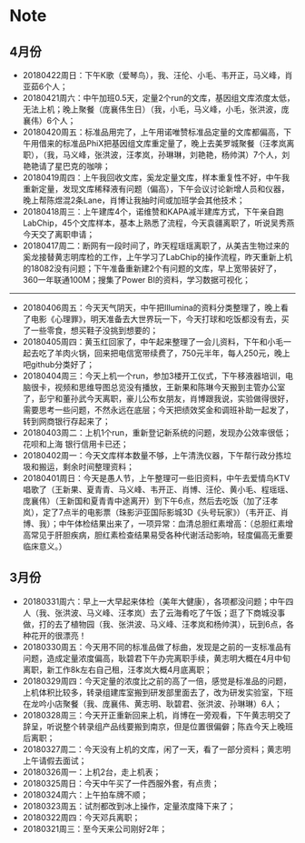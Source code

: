 # Note
## 4月份
- 20180422周日：下午K歌（爱琴鸟），我、汪伦、小毛、韦开正，马义峰，肖亚茹6个人；
- 20180421周六：中午加班0.5天，定量2个run的文库，基因组文库浓度太低，无法上机；晚上聚餐（庞襄伟生日）（我，小毛，马义峰，小毛，张洪波，庞襄伟）6个人；
- 20180420周五：标准品用完了，上午用诺唯赞标准品定量的文库都偏高，下午用借来的标准品PhiX把基因组文库重定量了，晚上去美罗城聚餐（汪孝岚离职），（我，马义峰，张洪波，汪孝岚，孙琳琳，刘艳艳，杨帅淇）7个人，刘艳艳请了星巴克的咖啡；
- 20180419周四：上午我回收文库，奚龙定量文库，样本重复性不好，中午我重新定量，发现文库稀释液有问题（偏高），下午会议讨论新增人员和仪器，晚上帮陈煜混2条Lane，肖博让我抽时间或加班学会其他技术；
- 20180418周三：上午建库4个，诺维赞和KAPA减半建库方式，下午亲自跑LabChip，45个文库样本，基本上熟悉了流程，今天袁疆离职了，听说吴秀燕今天交了离职申请；
- 20180417周二：断网有一段时间了，昨天程瑶瑶离职了，从美吉生物过来的奚龙接替黄志明库检的工作，上午学习了LabChip的操作流程，昨天重新上机的18082没有问题；下午准备重新建2个有问题的文库，早上宽带装好了，360一年联通100M；搜集了Power BI的资料，学习数据可视化；
------------------------------------------------------------------------------------------------------------------------------------------
- 20180406周五：今天天气阴天，中午把Illumina的资料分类整理了，晚上看了电影《心理罪》，明天准备去大世界玩一下，今天打球和吃饭都没有去，买了一些零食，想买鞋子没挑到想要的；
- 20180405周四：黄玉红回家了，中午起来整理了一会儿资料，下午和小毛一起去吃了羊肉火锅，回来把电信宽带续费了，750元半年，每人250元，晚上吧github分类好了；
- 20180404周三：今天上机一个run，参加3楼开工仪式，下午移液器培训，电脑很卡，视频和思维导图总览没有播放，王新果和陈琳今天搬到主管办公室了，彭宁和董孙武今天离职，豪儿公布女朋友，肖博跟我说，实验做得很好，需要思考一些问题，不然永远在底层；今天把绩效奖金和调班补助一起发了，转到网商银行存起来了；
- 20180403周二：上机1个run，重新登记新系统的问题，发现办公效率很低；花呗和上海 银行信用卡已还；
- 20180402周一：今天文库样本数量不够，上午清洗仪器，下午帮行政分拣垃圾和搬运，剩余时间整理资料；
- 20180401周日：今天是愚人节，上午整理可一些旧资料，中午去爱情鸟KTV唱歌了（王新果、夏青青、马义峰、韦开正、肖博、汪伦、黄小毛、程瑶瑶、庞襄伟）（王新国和夏青青中途离开）到下午6点，然后去吃饭（加了汪孝岚），定了7点半的电影票（珠影沪亚国际影城3D《头号玩家》）（韦开正、肖博、我）；中午体检结果出来了，一项异常：血清总胆红素增高：（总胆红素增高常见于肝胆疾病，胆红素检查结果易受各种代谢活动影响，轻度偏高无重要临床意义。）
## 3月份
- 20180331周六：早上一大早起来体检（美年大健康），各项都没问题；中午四人（我、张洪波、马义峰、汪孝岚）去了云海肴吃了午饭；逛了下商城没事做，打的去了植物园（我、张洪波、马义峰、汪孝岚和杨帅淇），玩到6点，各种花开的很漂亮！
- 20180330周五：今天用不同的标准品做了标曲，发现是之前的一支标准品有问题，造成定量浓度偏高，耿碧君下午办完离职手续，黄志明大概在4月中旬离职，新工作8k左右自己租，汪孝岚大概4月底离职；
- 20180329周四：今天定量的浓度比之前的高了一倍，感觉是标准品的问题，上机体积比较多，转录组建库室搬到研发部里面去了，改为研发实验室，下班在龙吟小店聚餐（我、庞襄伟、黄志明、耿碧君、张洪波、孙琳琳）6人；
- 20180328周三：今天开正重新回来上机，肖博在一旁观看，下午黄志明交了辞呈，听说整个转录组产品线要搬到南京，但是位置很偏僻；陈垚今天上晚班后离职；
- 20180327周二：今天没有上机的文库，闲了一天，看了一部分资料；黄志明上午请假去面试；
- 20180326周一：上机2台，走上机表；
- 20180325周日：今天中午买了一件西服外套，有点贵；
- 20180324周六：上午拍车牌不顺；
- 20180323周五：试剂都改到冰上操作，定量浓度降下来了；
- 20180322周四：今天邓兵离职；
- 20180321周三：至今天来公司刚好2年；
